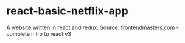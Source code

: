 # react-basic-netflix-app
A website written in react and redux. Source: frontendmasters.com - complete intro to react v3
